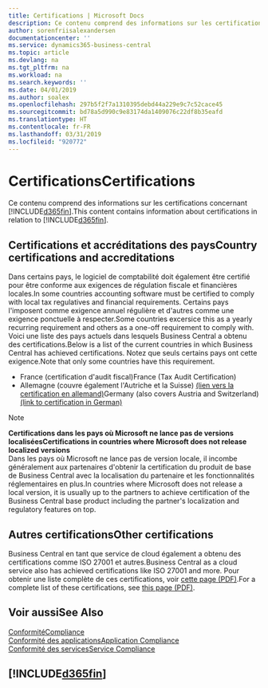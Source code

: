 ```yaml
---
title: Certifications | Microsoft Docs
description: Ce contenu comprend des informations sur les certifications concernant Business Central.
author: sorenfriisalexandersen
documentationcenter: ''
ms.service: dynamics365-business-central
ms.topic: article
ms.devlang: na
ms.tgt_pltfrm: na
ms.workload: na
ms.search.keywords: ''
ms.date: 04/01/2019
ms.author: soalex
ms.openlocfilehash: 297b5f2f7a1310395debd44a229e9c7c52cace45
ms.sourcegitcommit: bd78a5d990c9e83174da1409076c22df8b35eafd
ms.translationtype: HT
ms.contentlocale: fr-FR
ms.lasthandoff: 03/31/2019
ms.locfileid: "920772"
---
```

# <a name="certifications"></a><span data-ttu-id="92d9f-103">Certifications</span><span class="sxs-lookup"><span data-stu-id="92d9f-103">Certifications</span></span>  
<span data-ttu-id="92d9f-104">Ce contenu comprend des informations sur les certifications concernant [!INCLUDE[d365fin](../includes/d365fin_md.md)].</span><span class="sxs-lookup"><span data-stu-id="92d9f-104">This content contains information about certifications in relation to [!INCLUDE[d365fin](../includes/d365fin_md.md)].</span></span>  

## <a name="country-certifications-and-accreditations"></a><span data-ttu-id="92d9f-105">Certifications et accréditations des pays</span><span class="sxs-lookup"><span data-stu-id="92d9f-105">Country certifications and accreditations</span></span>
<span data-ttu-id="92d9f-106">Dans certains pays, le logiciel de comptabilité doit également être certifié pour être conforme aux exigences de régulation fiscale et financières locales.</span><span class="sxs-lookup"><span data-stu-id="92d9f-106">In some countries accounting software must be certified to comply with local tax regulatives and financial requirements.</span></span> <span data-ttu-id="92d9f-107">Certains pays l'imposent comme exigence annuel régulière et d'autres comme une exigence ponctuelle à respecter.</span><span class="sxs-lookup"><span data-stu-id="92d9f-107">Some countries excersice this as a yearly recurring requirement and others as a one-off requirement to comply with.</span></span> <span data-ttu-id="92d9f-108">Voici une liste des pays actuels dans lesquels Business Central a obtenu des certifications.</span><span class="sxs-lookup"><span data-stu-id="92d9f-108">Below is a list of the current countries in which Business Central has achieved certifications.</span></span> <span data-ttu-id="92d9f-109">Notez que seuls certains pays ont cette exigence.</span><span class="sxs-lookup"><span data-stu-id="92d9f-109">Note that only some countries have this requirement.</span></span>  
- <span data-ttu-id="92d9f-110">France (certification d'audit fiscal)</span><span class="sxs-lookup"><span data-stu-id="92d9f-110">France (Tax Audit Certification)</span></span>
- <span data-ttu-id="92d9f-111">Allemagne (couvre également l'Autriche et la Suisse) [(lien vers la certification en allemand)](https://www.bdo.de/de-de/themen/softwarebescheinungen/bdo/microsoft-dynamics-365-business-central)</span><span class="sxs-lookup"><span data-stu-id="92d9f-111">Germany (also covers Austria and Switzerland) [(link to certification in German)](https://www.bdo.de/de-de/themen/softwarebescheinungen/bdo/microsoft-dynamics-365-business-central)</span></span>

> [!NOTE]  
>  <span data-ttu-id="92d9f-112">**Certifications dans les pays où Microsoft ne lance pas de versions localisées**</span><span class="sxs-lookup"><span data-stu-id="92d9f-112">**Certifications in countries where Microsoft does not release localized versions**</span></span>  
> <span data-ttu-id="92d9f-113">Dans les pays où Microsoft ne lance pas de version locale, il incombe généralement aux partenaires d'obtenir la certification du produit de base de Business Central avec la localisation du partenaire et les fonctionnalités réglementaires en plus.</span><span class="sxs-lookup"><span data-stu-id="92d9f-113">In countries where Microsoft does not release a local version, it is usually up to the partners to achieve certification of the Business Central base product including the partner's localization and regulatory features on top.</span></span>

## <a name="other-certifications"></a><span data-ttu-id="92d9f-114">Autres certifications</span><span class="sxs-lookup"><span data-stu-id="92d9f-114">Other certifications</span></span>  
<span data-ttu-id="92d9f-115">Business Central en tant que service de cloud également a obtenu des certifications comme ISO 27001 et autres.</span><span class="sxs-lookup"><span data-stu-id="92d9f-115">Business Central as a cloud service also has achieved certifications like ISO 27001 and more.</span></span> <span data-ttu-id="92d9f-116">Pour obtenir une liste complète de ces certifications, voir [cette page (PDF)](https://aka.ms/d365-compliance-list).</span><span class="sxs-lookup"><span data-stu-id="92d9f-116">For a complete list of these certifications, see [this page (PDF)](https://aka.ms/d365-compliance-list).</span></span>

## <a name="see-also"></a><span data-ttu-id="92d9f-117">Voir aussi</span><span class="sxs-lookup"><span data-stu-id="92d9f-117">See Also</span></span>  
[<span data-ttu-id="92d9f-118">Conformité</span><span class="sxs-lookup"><span data-stu-id="92d9f-118">Compliance</span></span>](compliance-overview.md)  
[<span data-ttu-id="92d9f-119">Conformité des applications</span><span class="sxs-lookup"><span data-stu-id="92d9f-119">Application Compliance</span></span>](compliance-application-compliance.md)  
[<span data-ttu-id="92d9f-120">Conformité des services</span><span class="sxs-lookup"><span data-stu-id="92d9f-120">Service Compliance</span></span>](compliance-service-compliance.md)  

 ## [!INCLUDE[d365fin](../includes/free_trial_md.md)]  
 
